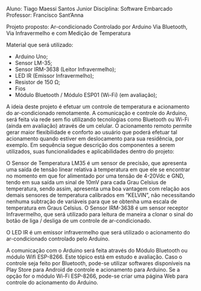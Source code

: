 Aluno: Tiago Maessi Santos Junior 
Disciplina: Software Embarcado
Professor: Francisco Sant’Anna

Projeto proposto: Ar-condicionado Controlado por Arduino Via Bluetooth, Via Infravermelho e com Medição de Temperatura

Material que será utilizado:

- Arduino Uno;
- Sensor LM-35;
- Sensor IRM-3638 (Leitor Infravermelho);
- LED IR (Emissor Infravermelho);
- Resistor de 150 Ω;
- Fios
- Módulo Bluetooth / Módulo ESP01 (Wi-Fi) (em avaliação);

A ideia deste projeto é efetuar um controle de temperatura e acionamento do ar-condicionado remotamente. A comunicação e controle do Arduino, será feita via rede sem fio utilizando tecnologias como Bluetooth ou Wi-Fi (ainda em avaliação) através de um celular. O acionamento remoto permite gerar maior flexibilidade e conforto ao usuário que poderá efetuar tal acionamento quando estiver em deslocamento para sua residência, por exemplo.  Em sequência segue descrição dos componentes a serem utilizados, suas funcionalidades e aplicabilidades dentro do projeto:

O Sensor de Temperatura LM35 é um sensor de precisão, que apresenta uma saída de tensão linear relativa à temperatura em que ele se encontrar no momento em que for alimentado por uma tensão de 4-20Vdc e GND, tendo em sua saída um sinal de 10mV para cada Grau Celsius de temperatura, sendo assim, apresenta uma boa vantagem com relação aos demais sensores de temperatura calibrados em “KELVIN”, não necessitando nenhuma subtração de variáveis para que se obtenha uma escala de temperatura em Graus Celsius.
O Sensor IRM-3638 é um sensor receptor Infravermelho, que será utilizado para leitura de maneira a clonar o sinal do botão de liga / desliga de um controle de ar-condicionado. 

O LED IR é um emissor infravermelho que será utilizado o acionamento do ar-condicionado controlado pelo Arduino.

A comunicação com o Arduino será feita através do Módulo Bluetooth ou módulo Wifi ESP-8266. Este tópico está em estudo e avaliação. Caso o controle seja feito por Bluetooth, pode-se utilizar softwares disponíveis na Play Store para Android de controle e acionamento para Arduino. Se a opção for o módulo Wi-Fi ESP-8266, pode-se criar uma página Web para controle do acionamento do Arduino.
